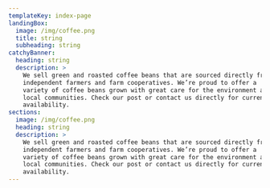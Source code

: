 ```yaml
---
templateKey: index-page
landingBox:
  image: /img/coffee.png
  title: string
  subheading: string
catchyBanner:
  heading: string
  description: >
    We sell green and roasted coffee beans that are sourced directly from
    independent farmers and farm cooperatives. We’re proud to offer a
    variety of coffee beans grown with great care for the environment and
    local communities. Check our post or contact us directly for current
    availability.
sections:
  image: /img/coffee.png
  heading: string
  description: >
    We sell green and roasted coffee beans that are sourced directly from
    independent farmers and farm cooperatives. We’re proud to offer a
    variety of coffee beans grown with great care for the environment and
    local communities. Check our post or contact us directly for current
    availability.
---
```

